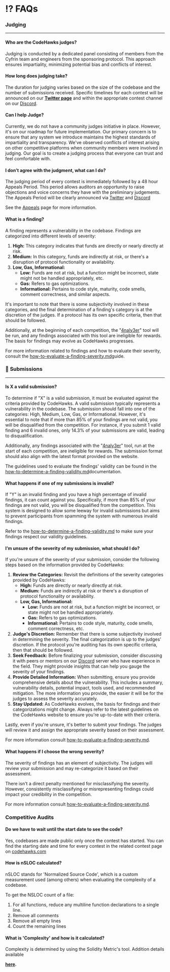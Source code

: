 # ⁉ FAQs

### **Judging**

***

#### **Who are the CodeHawks judges?**

Judging is conducted by a dedicated panel consisting of members from the Cyfrin team and engineers from the sponsoring protocol. This approach ensures impartiality, minimizing potential bias and conflicts of interest.

#### **How long does judging take?**

The duration for judging varies based on the size of the codebase and the number of submissions received. Specific timelines for each contest will be announced on our [**Twitter page**](https://twitter.com/CodeHawks) and within the appropriate contest channel on our [Discord](https://discord.gg/cyfrin).

#### **Can I help Judge?**

Currently, we do not have a community judges initiative in place. However, it's on our roadmap for future implementation. Our primary concern is to ensure that any system we introduce maintains the highest standards of impartiality and transparency. We've observed conflicts of interest arising on other competitive platforms when community members were involved in judging. Our goal is to create a judging process that everyone can trust and feel comfortable with.

#### **I don’t agree with the judgment, what can I do?**

The judging period of every contest is immediately followed by a 48 hour Appeals Period. This period allows auditors an opportunity to raise objections and voice concerns they have with the preliminary judgements. The Appeals Period will be clearly announced via [Twitter](https://twitter.com/CodeHawks) and [Discord](https://discord.gg/cyfrin)

See the [Appeals](judging/appeals.md) page for more information.

#### **What is a finding?**

A finding represents a vulnerability in the codebase. Findings are categorized into different levels of severity:

1. **High:** This category indicates that funds are directly or nearly directly at risk.
2. **Medium:** In this category, funds are indirectly at risk, or there's a disruption of protocol functionality or availability.
3. **Low, Gas, Informational:**
   * **Low:** Funds are not at risk, but a function might be incorrect, state might not be handled appropriately, etc.
   * **Gas:** Refers to gas optimizations.
   * **Informational:** Pertains to code style, maturity, code smells, comment correctness, and similar aspects.

It's important to note that there is some subjectivity involved in these categories, and the final determination of a finding's category is at the discretion of the judges. If a protocol has its own specific criteria, then that should be followed.

Additionally, at the beginning of each competition, the "[4naly3er](https://github.com/Picodes/4naly3er)" tool will be run, and any findings associated with this tool are ineligible for rewards. The basis for findings may evolve as CodeHawks progresses.

For more information related to findings and how to evaluate their severity, consult the [how-to-evaluate-a-finding-severity.md](hawks-auditors/how-to-evaluate-a-finding-severity.md "mention")guide.

### 📃 **Submissions**

***

#### **Is X a valid submission?**

To determine if "X" is a valid submission, it must be evaluated against the criteria provided by CodeHawks. A valid submission typically represents a vulnerability in the codebase. The submission should fall into one of the categories: High, Medium, Low, Gas, or Informational. However, it's essential to note that if more than 85% of your findings are not valid, you will be disqualified from the competition. For instance, if you submit 1 valid finding and 6 invalid ones, only 14.3% of your submissions are valid, leading to disqualification.

Additionally, any findings associated with the "[4naly3er](https://github.com/Picodes/4naly3er)" tool, run at the start of each competition, are ineligible for rewards. The submission format should also align with the latest format provided on the website.

The guidelines used to evaluate the findings' validity can be found in the  [how-to-determine-a-finding-validity.md](hawks-auditors/how-to-determine-a-finding-validity.md "mention")documentation.

#### **What happens if one of my submissions is invalid?**

If "Y" is an invalid finding and you have a high percentage of invalid findings, it can count against you. Specifically, if more than 85% of your findings are not valid, you will be disqualified from the competition. This system is designed to allow some leeway for invalid submissions but aims to prevent participants from spamming the system with numerous invalid findings.

Refer to the [how-to-determine-a-finding-validity.md](hawks-auditors/how-to-determine-a-finding-validity.md "mention") to make sure your findings respect our validity guidelines.

#### **I’m unsure of the severity of my submission, what should I do?**

If you're unsure of the severity of your submission, consider the following steps based on the information provided by CodeHawks:

1. **Review the Categories:** Revisit the definitions of the severity categories provided by CodeHawks:
   * **High:** Funds are directly or nearly directly at risk.
   * **Medium:** Funds are indirectly at risk or there's a disruption of protocol functionality or availability.
   * **Low, Gas, Informational:**
     * **Low:** Funds are not at risk, but a function might be incorrect, or state might not be handled appropriately.
     * **Gas:** Refers to gas optimizations.
     * **Informational:** Pertains to code style, maturity, code smells, comment correctness, etc.
2. **Judge's Discretion:** Remember that there is some subjectivity involved in determining the severity. The final categorization is up to the judges' discretion. If the protocol you're auditing has its own specific criteria, then that should be followed.
3. **Seek Feedback:** Before finalizing your submission, consider discussing it with peers or mentors on our [Discord](https://discord.gg/cyfrin) server who have experience in the field. They might provide insights that can help you gauge the severity of your findings.
4. **Provide Detailed Information:** When submitting, ensure you provide comprehensive details about the vulnerability. This includes a summary, vulnerability details, potential impact, tools used, and recommended mitigation. The more information you provide, the easier it will be for the judges to assess the severity accurately.
5. **Stay Updated:** As CodeHawks evolves, the basis for findings and their categorizations might change. Always refer to the latest guidelines on the CodeHawks website to ensure you're up-to-date with their criteria.

Lastly, even if you're unsure, it's better to submit your findings. The judges will review it and assign the appropriate severity based on their assessment.

For more information consult [how-to-evaluate-a-finding-severity.md](hawks-auditors/how-to-evaluate-a-finding-severity.md "mention").

#### **What happens if I choose the wrong severity?**

The severity of findings has an element of subjectivity. The judges will review your submission and may re-categorize it based on their assessment.

There isn't a direct penalty mentioned for misclassifying the severity. However, consistently misclassifying or misrepresenting findings could impact your credibility in the competition.

For more information consult [how-to-evaluate-a-finding-severity.md](hawks-auditors/how-to-evaluate-a-finding-severity.md "mention").

### Competitive Audits

#### Do we have to wait until the start date to see the code?

Yes, codebases are made public only once the contest has started. You can find the starting date and time for every contest in the related contest page on [codehawks.com](https://codehawks.com)

#### How is nSLOC calculated?

nSLOC stands for 'Normalized Source Code', which is a custom measurement used (among others) when evaluating the complexity of a codebase.

To get the NSLOC count of a file:

1. For all functions, reduce any multiline function declarations to a single line.
2. Remove all comments
3. Remove all empty lines
4. Count the remaining lines

#### What is 'Complexity' and how is it calculated?

Complexity is determined by using the Solidity Metric's tool. Addition details available&#x20;

[**here**](https://marketplace.visualstudio.com/items?itemName=tintinweb.solidity-metrics\&ssr=false#overview)**.**
